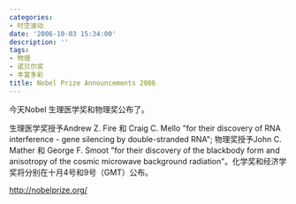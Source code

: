```yaml
---
categories:
- 时空波动
date: '2006-10-03 15:34:00'
description: ''
tags:
- 物理
- 诺贝尔奖
- 丰富多彩
title: Nobel Prize Announcements 2006
---
```

今天Nobel 生理医学奖和物理奖公布了。  
  
生理医学奖授予Andrew Z. Fire 和 Craig C. Mello "for their discovery of RNA interference \- gene silencing by double\-stranded RNA"; 物理奖授予John C. Mather 和 George F. Smoot "for their discovery of the blackbody form and anisotropy of the cosmic microwave background radiation"。化学奖和经济学奖将分别在十月4号和9号（GMT）公布。  
  
http://nobelprize.org/  
  
  
  
  


